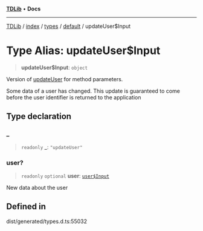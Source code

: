 [**TDLib**](../../../../../../README.md) • **Docs**

***

[TDLib](../../../../../../modules.md) / [index](../../../../../README.md) / [types](../../../README.md) / [default](../README.md) / updateUser$Input

# Type Alias: updateUser$Input

> **updateUser$Input**: `object`

Version of [updateUser](updateUser.md) for method parameters.

Some data of a user has changed. This update is guaranteed to come before the user identifier is returned to the application

## Type declaration

### \_

> `readonly` **\_**: `"updateUser"`

### user?

> `readonly` `optional` **user**: [`user$Input`](user$Input-1.md)

New data about the user

## Defined in

dist/generated/types.d.ts:55032
